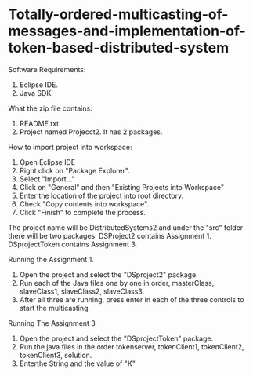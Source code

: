 # Totally-ordered-multicasting-of-messages-and-implementation-of-token-based-distributed-system

Software Requirements:
1) Eclipse IDE. 
2) Java SDK.

What the zip file contains:
1) README.txt
2) Project named Projecct2. It has 2 packages. 

How to import project into workspace:
1) Open Eclipse IDE
2) Right click on "Package Explorer".
3) Select "Import..."
4) Click on "General" and then "Existing Projects into Workspace"
5) Enter the location of the project into root directory.
6) Check "Copy contents into workspace".
6) Click "Finish" to complete the process.

The project name will be DistributedSystems2 and under the "src" folder there will be two packages. DSProject2 contains Assignment 1. DSprojectToken contains Assignment 3.

Running the Assignment 1.

1) Open the project and select the "DSproject2" package.
2) Run each of the Java files one by one in order, masterClass, slaveClass1, slaveClass2, slaveClass3.
3) After all three are running, press enter in each of the three controls to start the multicasting.

Running The Assignment 3

1) Open the project and select the "DSprojectToken" package.
2) Run the java files in the order tokenserver, tokenClient1, tokenClient2, tokenClient3, solution.
3) Enterthe String and the value of "K"




